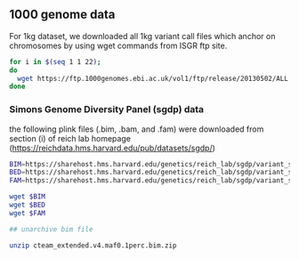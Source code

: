 ## 1000 genome data

For 1kg dataset, we downloaded all 1kg variant call files which anchor on chromosomes by using wget commands from ISGR ftp site.

```bash
for i in $(seq 1 1 22); 
do 
  wget https://ftp.1000genomes.ebi.ac.uk/vol1/ftp/release/20130502/ALL.chr$i''.phase3_shapeit2_mvncall_integrated_v5b.20130502.genotypes.vcf.gz;
done

```

### Simons Genome Diversity Panel (sgdp) data

the following plink files (.bim, .bam, and .fam) were downloaded from section (i) of reich lab homepage (https://reichdata.hms.harvard.edu/pub/datasets/sgdp/)

```bash
BIM=https://sharehost.hms.harvard.edu/genetics/reich_lab/sgdp/variant_set/cteam_extended.v4.maf0.1perc.bim.zip
BED=https://sharehost.hms.harvard.edu/genetics/reich_lab/sgdp/variant_set/cteam_extended.v4.maf0.1perc.bed
FAM=https://sharehost.hms.harvard.edu/genetics/reich_lab/sgdp/variant_set/cteam_extended.v4.maf0.1perc.fam

wget $BIM
wget $BED
wget $FAM

## unarchive bim file

unzip cteam_extended.v4.maf0.1perc.bim.zip
```
